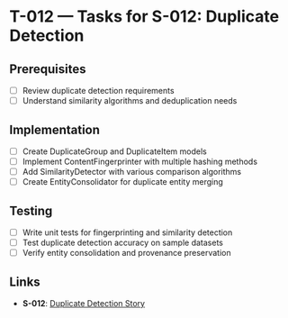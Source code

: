 # T-012 — Tasks for S-012: Duplicate Detection

## Prerequisites
- [ ] Review duplicate detection requirements
- [ ] Understand similarity algorithms and deduplication needs

## Implementation
- [ ] Create DuplicateGroup and DuplicateItem models
- [ ] Implement ContentFingerprinter with multiple hashing methods
- [ ] Add SimilarityDetector with various comparison algorithms
- [ ] Create EntityConsolidator for duplicate entity merging

## Testing
- [ ] Write unit tests for fingerprinting and similarity detection
- [ ] Test duplicate detection accuracy on sample datasets
- [ ] Verify entity consolidation and provenance preservation

## Links
- **S-012**: [Duplicate Detection Story](../stories/S-012-duplicate-detection.md)